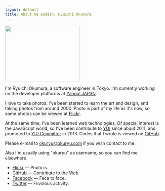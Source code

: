 ```yaml
---
layout: default
title: About me &mdash; Ryuichi Okumura
---
```


<img src="http://farm3.static.flickr.com/2694/4365409418_370faa5929_m.jpg" width="240" height="180">

I'm Ryuichi Okumura, a software engineer in Tokyo. I'm currently working
on the developer platforms at [Yahoo! JAPAN].

I love to take photos. I've been started to learn the art and design, and taking
photos from around 2000. Photo is part of my life as it's now, so some photos
can be viewed at [Flickr].

At the same time, I've been learned web technologies. Of special interest is the
JavaScript world, so I've been contribute to [YUI] since about 2011, and promoted
to [YUI Committer] in 2013. Codes that I wrote is viewed on [GitHub].

Please e-mail to <a href="mailto:okuryu@okuryu.com">okuryu@okuryu.com</a> if you wish contact to me.

Also I'm usually using "okuryu" as username, so you can find me elsewhere.

- [Flickr] &mdash; Photo is.
- [GitHub] &mdash; Contribute to the Web.
- [Facebook] &mdash; Face to face.
- [Twitter] &mdash; Frivolous activity.

[Flickr]: https://www.flickr.com/photos/okuryu/
[YUI]: http://yuilibrary.com/
[YUI Committer]: https://github.com/yui/yui3/wiki/Contributor-Model#23-committers
[GitHub]: https://github.com/okuryu
[Facebook]: https://www.facebook.com/okuryu
[Twitter]: https://twitter.com/okuryu
[Yahoo! JAPAN]: http://www.yahoo.co.jp/
